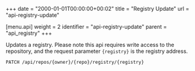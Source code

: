 +++
date = "2000-01-01T00:00:00+00:02"
title = "Registry Update"
url = "api-registry-update"

[menu.api]
  weight = 2
  identifier = "api-registry-update"
  parent = "api_registry"
+++

Updates a registry.
Please note this api requires write access to the repository,
and the request parameter `{registry}` is the registry address.

```text
PATCH /api/repos/{owner}/{repo}/registry/{registry}
```
